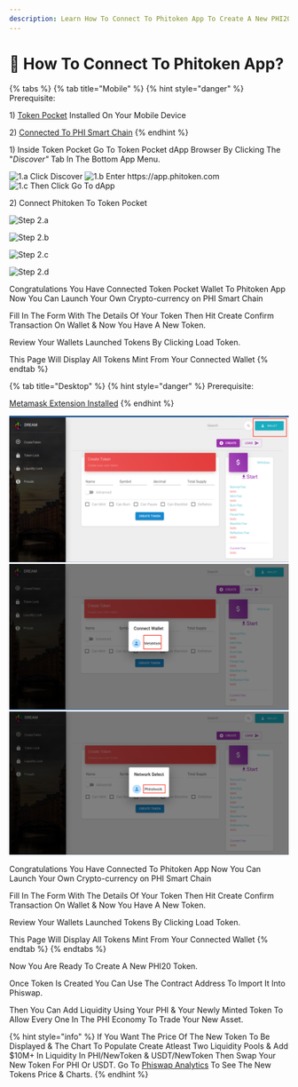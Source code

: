 ```yaml
---
description: Learn How To Connect To Phitoken App To Create A New PHI20 Token.
---
```


# 🎇 How To Connect To Phitoken App?

{% tabs %}
{% tab title="Mobile" %}
{% hint style="danger" %}
Prerequisite:&#x20;

1\) [Token Pocket](https://www.tokenpocket.pro/) Installed On Your Mobile Device&#x20;

2\)  [Connected To PHI Smart Chain](../../use-phi-smart-chain/compatible-wallets/create-smart-chain-wallet/additional-wallets-setup/token-pocket-setup.md)
{% endhint %}

1\) Inside Token Pocket Go To Token Pocket dApp Browser By Clicking The "_Discover"_ Tab In The Bottom App Menu.

![1.a Click Discover](../../.gitbook/assets/IMG\_31B67C9812BC-1.jpeg) ![1.b Enter https://app.phitoken.com ](../../.gitbook/assets/IMG\_5508.jpg) ![ 1.c Then Click Go To dApp](../../.gitbook/assets/IMG\_5509.jpg)

2\) Connect Phitoken To Token Pocket



![Step 2.a](../../.gitbook/assets/IMG\_4397.jpg)

![Step 2.b](../../.gitbook/assets/IMG\_4398.jpg)

![Step 2.c](../../.gitbook/assets/IMG\_4399.jpg)

![Step 2.d](../../.gitbook/assets/IMG\_4400.jpg)

Congratulations You Have Connected Token Pocket Wallet To Phitoken App Now You Can Launch Your Own Crypto-currency on PHI Smart Chain

Fill In The Form With The Details Of Your Token Then Hit Create Confirm Transaction On Wallet & Now You Have A New Token.

Review Your Wallets Launched Tokens By Clicking Load Token.

This Page Will Display All Tokens Mint From Your Connected Wallet
{% endtab %}

{% tab title="Desktop" %}
{% hint style="danger" %}
Prerequisite:

[Metamask Extension Installed](../../use-phi-smart-chain/compatible-wallets/create-smart-chain-wallet/additional-wallets-setup/metamask-setup/install-metamask.md)
{% endhint %}

![Step 1](<../../.gitbook/assets/Screen Shot 2022-05-28 at 12.47.26 PM (1).png>) ![Step 2](<../../.gitbook/assets/Screen Shot 2022-05-28 at 12.47.35 PM (1).png>) ![Step 3](<../../.gitbook/assets/Screen Shot 2022-05-28 at 12.47.43 PM.png>)

Congratulations You Have Connected To Phitoken App Now You Can Launch Your Own Crypto-currency on PHI Smart Chain

Fill In The Form With The Details Of Your Token Then Hit Create Confirm Transaction On Wallet & Now You Have A New Token.

Review Your Wallets Launched Tokens By Clicking Load Token.

This Page Will Display All Tokens Mint From Your Connected Wallet
{% endtab %}
{% endtabs %}

Now You Are Ready To Create A New PHI20 Token.&#x20;

Once Token Is Created You Can Use The Contract Address To Import It Into Phiswap.

Then You Can Add Liquidity Using Your PHI & Your Newly Minted Token To Allow Every One In The PHI Economy To Trade Your New Asset.&#x20;

{% hint style="info" %}
If You Want The Price Of The New Token To Be Displayed & The Chart To Populate Create Atleast Two Liquidity Pools & Add $10M+ In  Liquidity In PHI/NewToken & USDT/NewToken Then Swap Your New Token For PHI Or USDT. Go To [Phiswap Analytics](https://info.phiswap.com) To See The New Tokens Price & Charts.&#x20;
{% endhint %}
